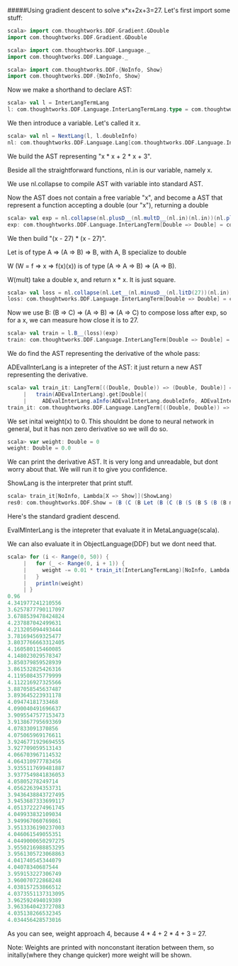 #####Using gradient descent to solve x*x+2x+3=27.
Let's first import some stuff:
```scala
scala> import com.thoughtworks.DDF.Gradient.GDouble
import com.thoughtworks.DDF.Gradient.GDouble

scala> import com.thoughtworks.DDF.Language._
import com.thoughtworks.DDF.Language._

scala> import com.thoughtworks.DDF.{NoInfo, Show}
import com.thoughtworks.DDF.{NoInfo, Show}
```
Now we make a shorthand to declare AST:
```scala
scala> val l = InterLangTermLang
l: com.thoughtworks.DDF.Language.InterLangTermLang.type = com.thoughtworks.DDF.Language.InterLangTermLang$@4171bd81
```
We then introduce a variable. Let's called it x.
```scala
scala> val nl = NextLang(l, l.doubleInfo)
nl: com.thoughtworks.DDF.Language.Lang[com.thoughtworks.DDF.Language.InterLangInfoG,[X]scala.util.Either[com.thoughtworks.DDF.Language.InterLangTerm[X],com.thoughtworks.DDF.Language.InterLangTerm[Double => X]]] with com.thoughtworks.DDF.Language.NextBase[com.thoughtworks.DDF.Language.InterLangInfoG,com.thoughtworks.DDF.Language.InterLangTerm,Double] = com.thoughtworks.DDF.Language.NextLang$$anon$1@5c85f338
```
We build the AST representing "x * x + 2 * x + 3".

Beside all the straightforward functions, nl.in is our variable, namely x.

We use nl.collapse to compile AST with variable into standard AST.

Now the AST does not contain a free variable "x", and become a AST that represent a function accepting a double (our "x"), 
returning a double
```scala
scala> val exp = nl.collapse(nl.plusD__(nl.multD__(nl.in)(nl.in))(nl.plusD__(nl.multD__(nl.litD(2))(nl.in))(nl.litD(3))))
exp: com.thoughtworks.DDF.Language.InterLangTerm[Double => Double] = com.thoughtworks.DDF.Language.InterLangTermInterLang$$anon$38@22e2e11f
```
We then build "(x - 27) * (x - 27)".

Let is of type A => (A => B) => B, with A, B specialize to double

W (W = f => x => f(x)(x)) is of type (A => A => B) => (A => B). 

W(mult) take a double x, and return x * x. It is just square. 
```scala
scala> val loss = nl.collapse(nl.Let__(nl.minusD__(nl.litD(27))(nl.in))(nl.W_(nl.multD)))
loss: com.thoughtworks.DDF.Language.InterLangTerm[Double => Double] = com.thoughtworks.DDF.Language.InterLangTermInterLang$$anon$38@3e39a59c
```
Now we use B: (B => C) => (A => B) => (A => C) to compose loss after exp, 
so for a x, we can measure how close it is to 27.
```scala
scala> val train = l.B__(loss)(exp)
train: com.thoughtworks.DDF.Language.InterLangTerm[Double => Double] = com.thoughtworks.DDF.Language.InterLangTermInterLang$$anon$38@41c1fefb
```
We do find the AST representing the derivative of the whole pass:

ADEvalInterLang is a intepreter of the AST: it just return a new AST representing the derivative.
```scala
scala> val train_it: LangTerm[((Double, Double)) => (Double, Double)] =
     |   train(ADEvalInterLang).get[Double](
     |     ADEvalInterLang.aInfo(ADEvalInterLang.doubleInfo, ADEvalInterLang.doubleInfo))(GDouble)
train_it: com.thoughtworks.DDF.Language.LangTerm[((Double, Double)) => (Double, Double)] = com.thoughtworks.DDF.Language.LangTermLang$$anon$50@539df7f3
```
We set inital weight(x) to 0. 
This shouldnt be done to neural network in general, but it has non zero derivative so we will do so.
```scala
scala> var weight: Double = 0
weight: Double = 0.0
```
We can print the derivative AST. It is very long and unreadable, but dont worry about that. 
We will run it to give you confidence.

ShowLang is the interpreter that print stuff.
```scala
scala> train_it[NoInfo, Lambda[X => Show]](ShowLang)
res0: com.thoughtworks.DDF.Show = (B (C (B Let (B (C (B (S (B S (B (B mkPair) (C (B B (B + (B zro I))) (B zro I)))) (C (B B (B + (B fst I))) (B fst I))) (S (B S (B (B mkPair) (C (B B (B * (B zro I))) (B zro I)))) (S (B S (B (B +) (C (B B (B * (B zro I))) (B fst I)))) (B (C (B * (B zro I))) (B fst I))) (mkPair -1.0 0.0))) (mkPair 27.0 0.0)) I)) (W (S (B S (B (B mkPair) (C (B B (B * (B zro I))) (B zro I)))) (S (B S (B (B +) (C (B B (B * (B zro I))) (B fst I)))) (B (C (B * (B zro I))) (B fst I)))))) (S (B (S (B S (B (B mkPair) (C (B B (B + (B zro I))) (B zro I)))) (C (B B (B + (B fst I))) (B fst I))) (S (B (S (B S (B (B mkPair) (C (B B (B * (B zro I))) (B zro I)))) (S (B S (B (B +) (C (B B (B * (B zro I))) (B fst I)))) (B (C (B * (B zro I))) (B fst I)))) I) I)) (C (B (S (B S (B (B mkPair) ...
```
Here's the standard gradient descend.

EvalMInterLang is the intepreter that evaluate it in MetaLanguage(scala).

We can also evaluate it in ObjectLanguage(DDF) but we dont need that.
```scala
scala> for (i <- Range(0, 50)) {
     |   for (_ <- Range(0, i + 1)) {
     |     weight -= 0.01 * train_it(InterLangTermLang)[NoInfo, Lambda[X => X]](EvalMInterLang)((weight, 1))._2
     |   }
     |   println(weight)
     | }
0.96
4.341977241210556
3.6257877790117097
3.6788539478424824
4.237887042499631
4.213205094493444
3.781694569325477
3.8037766663312405
4.160580115460085
4.148023029578347
3.850379859528939
3.861532825426316
4.119508435779999
4.112216927325566
3.887058545637487
3.893645223931178
4.09474181733468
4.090040491696637
3.9095547577153473
3.913867795693369
4.07833091370856
4.075065969176611
3.9246771929694555
3.927709059513143
4.066703967114532
4.064310977783456
3.9355117699481887
3.9377549841836053
4.05805278249714
4.056226394353731
3.9436438843727495
3.9453687333699117
4.0513722274961745
4.049933832109034
3.949967060769861
3.9513336190237003
4.046061549055351
4.0449000650297275
3.9550216988853295
3.9561305723068863
4.041740545344079
4.04078340687544
3.959153227306749
3.960070722868248
4.038157253866512
4.0373551137313095
3.962592494019389
3.9633640423727083
4.035138266532345
4.034456428573016
```
As you can see, weight approach 4, because 4 * 4 + 2 * 4 + 3 = 27.

Note: Weights are printed with nonconstant iteration between them,
so initally(where they change quicker) more weight will be shown.
